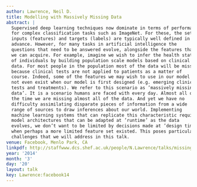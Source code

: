 ```yaml
---
author: Lawrence, Neil D.
title: Modelling with Massively Missing Data
abstract: |
  Supervised deep learning techniques now dominate in terms of performance
  for complex classification tasks such as ImageNet. For these, the set of
  inputs (features) and targets (labels) are typically well defined in
  advance. However, for many tasks in artificial intelligence the
  questions that need to be answered evolve, alongside the features that
  we can acquire. For example, imagine we wish to infer the health status
  of individuals by building population scale models based on clinical
  data. For most people in the population most of the data will be missing
  because clinical tests are not applied to patients as a matter of
  course. Indeed, some of the features we may wish to use in our model may
  not even exist when our model is first designed (e.g. emerging clinical
  tests and treatments). We refer to this scenario as ’massively missing
  data’. It is a scenario humans are faced with every day. Almost all of
  the time we are missing almost all of the data. And yet we have no
  difficulty assimilating disparate pieces of information from a wide
  range of sources to draw inferences about our world. Implementing
  machine learning systems that can replicate this characteristic requires
  model architectures that can be adapted at ’runtime’ as the data
  evolves, we don’t want to be limited by decisions made at ’design time’
  when perhaps a more limited feature set existed. This poses particular
  challenges that we will address in this talk.
venue: Facebook, Menlo Park, CA
linkpdf: http://staffwww.dcs.shef.ac.uk/people/N.Lawrence/talks/missing_facebook14.pdf
year: '2014'
month: '3'
day: '20'
layout: talk
key: Lawrence:facebook14
---
```

